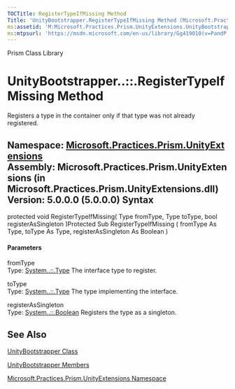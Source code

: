 ```yaml
---
TOCTitle: RegisterTypeIfMissing Method
Title: 'UnityBootstrapper.RegisterTypeIfMissing Method (Microsoft.Practices.Prism.UnityExtensions)'
ms:assetid: 'M:Microsoft.Practices.Prism.UnityExtensions.UnityBootstrapper.RegisterTypeIfMissing(System.Type,System.Type,System.Boolean)'
ms:mtpsurl: 'https://msdn.microsoft.com/en-us/library/Gg419010(v=PandP.50)'
---
```


Prism Class Library

UnityBootstrapper..::.RegisterTypeIfMissing Method
==================================================

Registers a type in the container only if that type was not already registered.

**Namespace:** [Microsoft.Practices.Prism.UnityExtensions](https://msdn.microsoft.com/n:microsoft.practices.prism.unityextensions)
**Assembly:** Microsoft.Practices.Prism.UnityExtensions (in Microsoft.Practices.Prism.UnityExtensions.dll) Version: 5.0.0.0 (5.0.0.0)
Syntax
------

<span id="syntaxToggle"></span>protected void RegisterTypeIfMissing( Type fromType, Type toType, bool registerAsSingleton )Protected Sub RegisterTypeIfMissing ( fromType As Type, toType As Type, registerAsSingleton As Boolean )
#### Parameters

fromType  
Type: [System..::.Type](http://msdn2.microsoft.com/en-us/library/42892f65)
The interface type to register.

<!-- -->

toType  
Type: [System..::.Type](http://msdn2.microsoft.com/en-us/library/42892f65)
The type implementing the interface.

<!-- -->

registerAsSingleton  
Type: [System..::.Boolean](http://msdn2.microsoft.com/en-us/library/a28wyd50)
Registers the type as a singleton.

See Also
--------

<span id="seeAlsoToggle"></span>
[UnityBootstrapper Class](https://msdn.microsoft.com/t:microsoft.practices.prism.unityextensions.unitybootstrapper)

[UnityBootstrapper Members](https://msdn.microsoft.com/allmembers.t:microsoft.practices.prism.unityextensions.unitybootstrapper)

[Microsoft.Practices.Prism.UnityExtensions Namespace](https://msdn.microsoft.com/n:microsoft.practices.prism.unityextensions)
